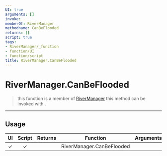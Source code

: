 ```yaml
---
UI: true
arguments: []
invoke: .
memberOf: RiverManager
methodname: CanBeFlooded
returns: []
script: true
tags:
- RiverManager/_function
- function/UI
- function/script
title: RiverManager.CanBeFlooded
---
```

# RiverManager.CanBeFlooded
> this function is a member of [RiverManager](civ-6/lua/RiverManager.md)
> this method can be invoked with `.`
-----
## Usage
|  UI | Script | Returns | Function | Arguments |
|:---:|:------:|-------:|:--------:|:---------|
|✓|✓||RiverManager.CanBeFlooded||
